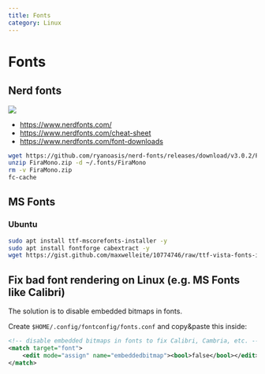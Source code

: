 ```yaml
---
title: Fonts
category: Linux
---
```


# Fonts

## Nerd fonts

![](https://www.nerdfonts.com/assets/img/nerd-fonts-logo.svg)

- https://www.nerdfonts.com/
- https://www.nerdfonts.com/cheat-sheet
- https://www.nerdfonts.com/font-downloads

```bash
wget https://github.com/ryanoasis/nerd-fonts/releases/download/v3.0.2/FiraMono.zip
unzip FiraMono.zip -d ~/.fonts/FiraMono
rm -v FiraMono.zip
fc-cache
```

## MS Fonts

### Ubuntu
```bash
sudo apt install ttf-mscorefonts-installer -y  
sudo apt install fontforge cabextract -y  
wget https://gist.github.com/maxwelleite/10774746/raw/ttf-vista-fonts-installer.sh -q -O - | sudo bash
```

## Fix bad font rendering on Linux (e.g. MS Fonts like Calibri)
The solution is to disable embedded bitmaps in fonts.

Create `$HOME/.config/fontconfig/fonts.conf` and copy&paste this inside:
```xml
<!-- disable embedded bitmaps in fonts to fix Calibri, Cambria, etc. -->
<match target="font">
    <edit mode="assign" name="embeddedbitmap"><bool>false</bool></edit>
</match>
```